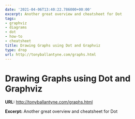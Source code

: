 ```yaml
---
date: '2021-04-06T13:40:22.786000+00:00'
excerpt: Another great overview and cheatsheet for Dot
tags:
- graphviz
- diagrams
- dot
- how-to
- cheatsheet
title: Drawing Graphs using Dot and Graphviz
type: drop
url: http://tonyballantyne.com/graphs.html
---
```


# Drawing Graphs using Dot and Graphviz

**URL:** http://tonyballantyne.com/graphs.html

**Excerpt:** Another great overview and cheatsheet for Dot
